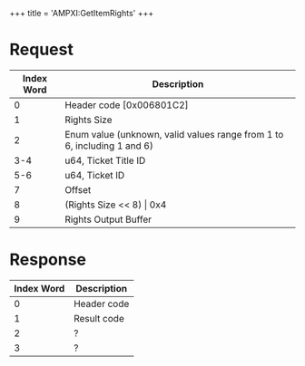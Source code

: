 +++
title = 'AMPXI:GetItemRights'
+++

# Request

| Index Word | Description                                                             |
|------------|-------------------------------------------------------------------------|
| 0          | Header code \[0x006801C2\]                                              |
| 1          | Rights Size                                                             |
| 2          | Enum value (unknown, valid values range from 1 to 6, including 1 and 6) |
| 3-4        | u64, Ticket Title ID                                                    |
| 5-6        | u64, Ticket ID                                                          |
| 7          | Offset                                                                  |
| 8          | (Rights Size \<\< 8) \| 0x4                                             |
| 9          | Rights Output Buffer                                                    |

# Response

| Index Word | Description |
|------------|-------------|
| 0          | Header code |
| 1          | Result code |
| 2          | ?           |
| 3          | ?           |
